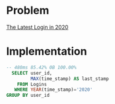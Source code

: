 # Problem

[The Latest Login in 2020](https://leetcode.com/problems/the-latest-login-in-2020/)

# Implementation

```sql
-- 480ms 85.42% 0B 100.00%
  SELECT user_id, 
         MAX(time_stamp) AS last_stamp
    FROM Logins
   WHERE YEAR(time_stamp)='2020'
GROUP BY user_id
```
